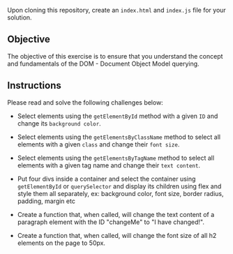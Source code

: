 

Upon cloning this repository, create an `index.html` and `index.js` file for your 
solution.

## Objective

The objective of this exercise is to ensure that you understand the concept and 
fundamentals of the DOM - Document Object Model querying.

## Instructions
Please read and solve the following challenges below:	
- Select elements using the `getElementById` method with a given `ID` and change its `background color`.
- Select elements using the `getElementsByClassName` method to select all elements with a given `class` and change their `font size`.
- Select elements using the `getElementsByTagName` method to select all elements with a given tag name and change their `text content`.
- Put four divs inside a container and select the container using `getElementById` or `querySelector` and display its children using flex and style them all separately, ex: background color, font size, border radius, padding, margin etc
- Create a function that, when called, will change the text content of a paragraph element with the ID "changeMe" to "I have changed!".

- Create a function that, when called, will change the font size of all h2 elements on the page to 50px.
